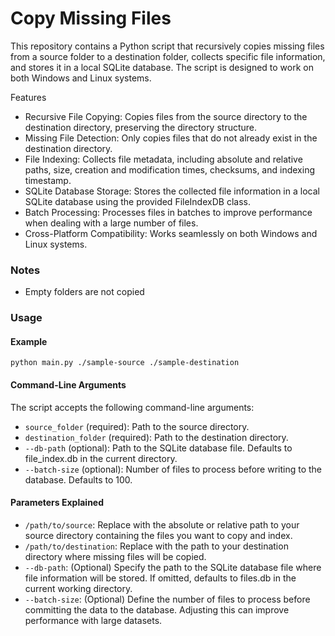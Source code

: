 # Copy Missing Files
This repository contains a Python script that recursively copies missing files from a source folder to a destination folder, collects specific file information, and stores it in a local SQLite database. The script is designed to work on both Windows and Linux systems.

Features
- Recursive File Copying: Copies files from the source directory to the destination directory, preserving the directory structure.
- Missing File Detection: Only copies files that do not already exist in the destination directory.
- File Indexing: Collects file metadata, including absolute and relative paths, size, creation and modification times, checksums, and indexing timestamp.
- SQLite Database Storage: Stores the collected file information in a local SQLite database using the provided FileIndexDB class.
- Batch Processing: Processes files in batches to improve performance when dealing with a large number of files.
- Cross-Platform Compatibility: Works seamlessly on both Windows and Linux systems.

### Notes
- Empty folders are not copied

### Usage

#### Example
```commandline
python main.py ./sample-source ./sample-destination
```

#### Command-Line Arguments
The script accepts the following command-line arguments:
- `source_folder` (required): Path to the source directory.
- `destination_folder` (required): Path to the destination directory.
- `--db-path` (optional): Path to the SQLite database file. Defaults to file_index.db in the current directory.
- `--batch-size` (optional): Number of files to process before writing to the database. Defaults to 100.

#### Parameters Explained
- `/path/to/source`: Replace with the absolute or relative path to your source directory containing the files you want to copy and index.
- `/path/to/destination`: Replace with the path to your destination directory where missing files will be copied.
- `--db-path`: (Optional) Specify the path to the SQLite database file where file information will be stored. If omitted, defaults to files.db in the current working directory.
- `--batch-size`: (Optional) Define the number of files to process before committing the data to the database. Adjusting this can improve performance with large datasets.
